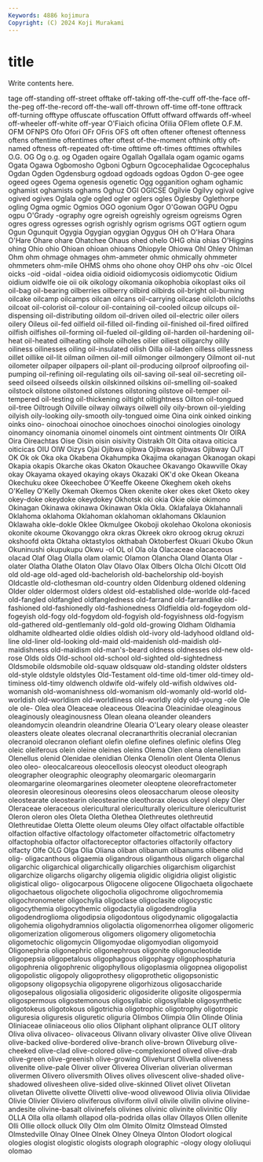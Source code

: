 ```yaml
---
Keywords: 4886 kojimura
Copyright: (C) 2024 Koji Murakami
---
```


# title

Write contents here.



tage off-standing off-street offtake off-taking off-the-cuff off-the-face off-the-peg
off-the-record off-the-wall off-thrown off-time off-tone offtrack off-turning offtype offuscate offuscation
Offutt offward offwards off-wheel off-wheeler off-white off-year O'Fiaich oficina Ofilia
OFlem oflete O.F.M. OFM OFNPS Ofo Ofori OFr OFris OFS
oft often oftener oftenest oftenness oftens oftentime oftentimes ofter oftest
of-the-moment ofthink oftly oft-named oftness oft-repeated oft-time ofttime oft-times ofttimes
oftwhiles O.G. OG Og o.g. og Ogaden ogaire Ogallah Ogallala
ogam ogamic ogams Ogata Ogawa Ogbomosho Ogboni Ogburn Ogcocephalidae Ogcocephalus
Ogdan Ogden Ogdensburg ogdoad ogdoads ogdoas Ogdon O-gee ogee ogeed
ogees Ogema ogenesis ogenetic Ogg ogganition ogham oghamic oghamist oghamists
oghams Oghuz OGI OGICSE Ogilvie Ogilvy ogival ogive ogived ogives
Oglala ogle ogled ogler oglers ogles Oglesby Oglethorpe ogling Ogma
ogmic Ogmios OGO ogonium Ogor O'Gowan OGPU Ogpu ogpu O'Grady
-ography ogre ogreish ogreishly ogreism ogreisms Ogren ogres ogress ogresses
ogrish ogrishly ogrism ogrisms OGT ogtiern ogum Ogun Ogunquit Ogygia
Ogygian ogygian Ogygus OH oh O'Hara Ohara O'Hare Ohare ohare
Ohatchee Ohaus ohed ohelo OHG ohia ohias O'Higgins ohing Ohio
ohio Ohioan ohioan ohioans Ohiopyle Ohiowa Ohl Ohley Ohlman Ohm
ohm ohmage ohmages ohm-ammeter ohmic ohmically ohmmeter ohmmeters ohm-mile OHMS
ohms oho ohone ohoy OHP ohs ohv -oic OIcel oicks
-oid -oidal -oidea oidia oidioid oidiomycosis oidiomycotic Oidium oidium oidwlfe
oie oii oik oikology oikomania oikophobia oikoplast oiks oil oil-bag
oil-bearing oilberries oilberry oilbird oilbirds oil-bright oil-burning oilcake oilcamp oilcamps
oilcan oilcans oil-carrying oilcase oilcloth oilcloths oilcoat oil-colorist oil-colour oil-containing
oil-cooled oilcup oilcups oil-dispensing oil-distributing oildom oil-driven oiled oil-electric oiler
oilers oilery Oileus oil-fed oilfield oil-filled oil-finding oil-finished oil-fired oilfired
oilfish oilfishes oil-forming oil-fueled oil-gilding oil-harden oil-hardening oil-heat oil-heated oilheating
oilhole oilholes oilier oiliest oiligarchy oilily oiliness oilinesses oiling oil-insulated
oilish Oilla oil-laden oilless oillessness oillet oillike oil-lit oilman oilmen
oil-mill oilmonger oilmongery Oilmont oil-nut oilometer oilpaper oilpapers oil-plant oil-producing
oilproof oilproofing oil-pumping oil-refining oil-regulating oils oil-saving oil-seal oil-secreting oil-seed
oilseed oilseeds oilskin oilskinned oilskins oil-smelling oil-soaked oilstock oilstone oilstoned
oilstones oilstoning oilstove oil-temper oil-tempered oil-testing oil-thickening oiltight oiltightness Oilton
oil-tongued oil-tree Oiltrough Oilville oilway oilways oilwell oily oily-brown oil-yielding
oilyish oily-looking oily-smooth oily-tongued oime Oina oink oinked oinking oinks
oino- oinochoai oinochoe oinochoes oinochoi oinologies oinology oinomancy oinomania oinomel
oinomels oint ointment ointments OIr OIRA Oira Oireachtas Oise Oisin
oisin oisivity Oistrakh OIt Oita oitava oiticica oiticicas OIU OIW
Oizys Ojai Ojibwa ojibwa Ojibwas ojibwas Ojibway OJT OK Ok
ok Oka oka Okabena Okahumpka Okajima okanagan Okanogan okapi Okapia
okapis Okarche okas Okaton Okauchee Okavango Okawville Okay okay Okayama
okayed okaying okays Okazaki OK'd oke Okean Okeana Okechuku okee
Okeechobee O'Keeffe Okeene Okeghem okeh okehs O'Kelley O'Kelly Okemah Okemos
Oken okenite oker okes oket Oketo okey okey-doke okeydoke okeydokey
Okhotsk oki okia Okie okie okimono Okinagan Okinawa okinawa Okinawan
Okla Okla. Oklafalaya Oklahannali Oklahoma oklahoma Oklahoman oklahoman oklahomans Oklaunion
Oklawaha okle-dokle Oklee Okmulgee Okoboji okolehao Okolona okoniosis okonite okoume
Okovanggo okra okras Okreek okro okroog okrug okruzi okshoofd okta
Oktaha oktastylos okthabah Oktoberfest Okuari Okubo Okun Okuninushi okupukupu Okwu
-ol OL ol Ola ola Olacaceae olacaceous olacad Olaf Olag
Olalla olam olamic Olamon Olancha Oland Olanta Olar -olater Olatha
Olathe Olaton Olav Olavo Olax Olbers Olcha Olchi Olcott Old
old old-age old-aged old-bachelorish old-bachelorship old-boyish Oldcastle old-clothesman old-country olden
Oldenburg oldened oldening Older older oldermost olders oldest old-established olde-worlde
old-faced old-fangled oldfangled oldfangledness old-farrand old-farrandlike old-fashioned old-fashionedly old-fashionedness Oldfieldia
old-fogeydom old-fogeyish old-fogy old-fogydom old-fogyish old-fogyishness old-fogyism old-gathered old-gentlemanly old-gold
old-growing Oldham Oldhamia oldhamite oldhearted oldie oldies oldish old-ivory old-ladyhood
oldland old-line old-liner old-looking old-maid old-maidenish old-maidish old-maidishness old-maidism old-man's-beard
oldness oldnesses old-new old-rose Olds olds Old-school old-school old-sighted old-sightedness
Oldsmobile oldsmobile old-squaw oldsquaw old-standing oldster oldsters old-style oldstyle oldstyles
Old-Testament old-time old-timer old-timey old-timiness old-timy oldwench oldwife old-wifely old-wifish
oldwives old-womanish old-womanishness old-womanism old-womanly old-world old-worldish old-worldism old-worldliness old-worldly
oldy old-young -ole Ole ole ole- Olea olea Oleaceae oleaceous
Oleacina Oleacinidae oleaginous oleaginously oleaginousness Olean oleana oleander oleanders oleandomycin
oleandrin oleandrine Olearia O'Leary oleary olease oleaster oleasters oleate oleates
olecranal olecranarthritis olecranial olecranian olecranoid olecranon olefiant olefin olefine olefines
olefinic olefins Oleg oleic oleiferous olein oleine oleines oleins Olema
Olen olena olenellidian Olenellus olenid Olenidae olenidian Olenka Olenolin olent
Olenta Olenus oleo oleo- oleocalcareous oleocellosis oleocyst oleoduct oleograph oleographer
oleographic oleography oleomargaric oleomargarin oleomargarine oleomargarines oleometer oleoptene oleorefractometer oleoresin
oleoresinous oleoresins oleos oleosaccharum oleose oleosity oleostearate oleostearin oleostearine oleothorax
oleous oleoyl olepy Oler Oleraceae oleraceous olericultural olericulturally olericulture olericulturist
Oleron oleron oles Oleta Oletha Olethea Olethreutes olethreutid Olethreutidae Oletta
Olette oleum oleums Oley olfact olfactable olfactible olfaction olfactive olfactology
olfactometer olfactometric olfactometry olfactophobia olfactor olfactoreceptor olfactories olfactorily olfactory olfacty
Olfe OLG Olga Olia Oliana oliban olibanum olibanums olibene olid
olig- oligacanthous oligaemia oligandrous oliganthous oligarch oligarchal oligarchic oligarchical oligarchically
oligarchies oligarchism oligarchist oligarchize oligarchs oligarchy oligemia oligidic oligidria oligist
oligistic oligistical oligo- oligocarpous Oligocene oligocene Oligochaeta oligochaete oligochaetous oligochete
oligocholia oligochrome oligochromemia oligochronometer oligochylia oligoclase oligoclasite oligocystic oligocythemia oligocythemic
oligodactylia oligodendroglia oligodendroglioma oligodipsia oligodontous oligodynamic oligogalactia oligohemia oligohydramnios oligolactia
oligomenorrhea oligomer oligomeric oligomerization oligomerous oligomers oligomery oligometochia oligometochic oligomycin
Oligomyodae oligomyodian oligomyoid Oligonephria oligonephric oligonephrous oligonite oligonucleotide oligopepsia oligopetalous
oligophagous oligophagy oligophosphaturia oligophrenia oligophrenic oligophyllous oligoplasmia oligopnea oligopolist oligopolistic
oligopoly oligoprothesy oligoprothetic oligopsonistic oligopsony oligopsychia oligopyrene oligorhizous oligosaccharide oligosepalous
oligosialia oligosideric oligosiderite oligosite oligospermia oligospermous oligostemonous oligosyllabic oligosyllable oligosynthetic
oligotokeus oligotokous oligotrichia oligotrophic oligotrophy oligotropic oliguresia oliguresis oliguretic oliguria
Olimbos Olimpia Olin Olinde Olinia Oliniaceae oliniaceous olio olios Oliphant
oliphant oliprance OLIT olitory Oliva oliva olivaceo- olivaceous Olivann olivary
olivaster Olive olive Olivean olive-backed olive-bordered olive-branch olive-brown Oliveburg olive-cheeked
olive-clad olive-colored olive-complexioned olived olive-drab olive-green olive-greenish olive-growing Olivehurst Olivella
oliveness olivenite olive-pale Oliver oliver Oliverea Oliverian oliverian oliverman olivermen
Olivero oliversmith Olives olives olivescent olive-shaded olive-shadowed olivesheen olive-sided olive-skinned
Olivet olivet Olivetan olivetan Olivette olivette Olivetti olive-wood olivewood Olivia
olivia Olividae Olivie Olivier Oliviero oliviferous oliviform olivil olivile olivilin
olivine olivine-andesite olivine-basalt olivinefels olivines olivinic olivinite olivinitic Oliy OLLA
Olla olla ollamh ollapod olla-podrida ollas ollav Ollayos Ollen ollenite
Olli Ollie ollock olluck Olly Olm olm Olmito Olmitz Olmstead
Olmsted Olmstedville Olnay Olnee Olnek Olney Olneya Olnton Olodort ological
ologies ologist ologistic ologists olograph olographic -ology ology ololiuqui olomao
